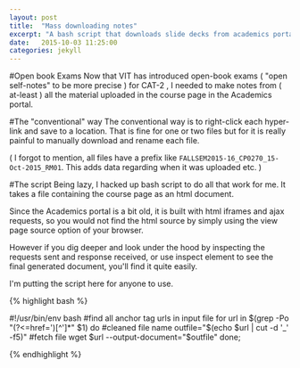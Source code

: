 ```yaml
---
layout: post
title:  "Mass downloading notes"
excerpt: "A bash script that downloads slide decks from academics portal"
date:   2015-10-03 11:25:00
categories: jekyll
---
```


#Open book Exams
Now that VIT has introduced open-book exams ( "open self-notes" to be more precise ) for CAT-2 ,
I needed to make notes from ( at-least ) all the material uploaded in the course page in the
Academics portal.

#The "conventional" way
The conventional way is to right-click each hyper-link and save to a location.
That is fine for one or two files but for it is really painful to manually download and rename each file.

( I forgot to mention, all files have a prefix like `FALLSEM2015-16_CP0270_15-Oct-2015_RM01`. This adds data regarding when it was uploaded etc. )

#The script
Being lazy, I hacked up bash script to do all that work for me.
It takes a file containing the course page as an html document.


Since the Academics portal is a bit old, it is built with html iframes and ajax requests, so you would not find the html source by simply using the view page source option of your browser.

However if you dig deeper and look under the hood by inspecting the requests sent and response received, or use inspect element to see the final generated document, you'll find it quite easily.

I'm putting the script here for anyone to use.

{% highlight bash %}

#!/usr/bin/env bash
#find all anchor tag urls in input file
for url in  $(grep -Po "(?<=href=')[^']*" $1)
do
    #cleaned file name
    outfile="$(echo $url | cut -d '_' -f5)"
    #fetch file
    wget $url --output-document="$outfile"
done;

{% endhighlight %}
